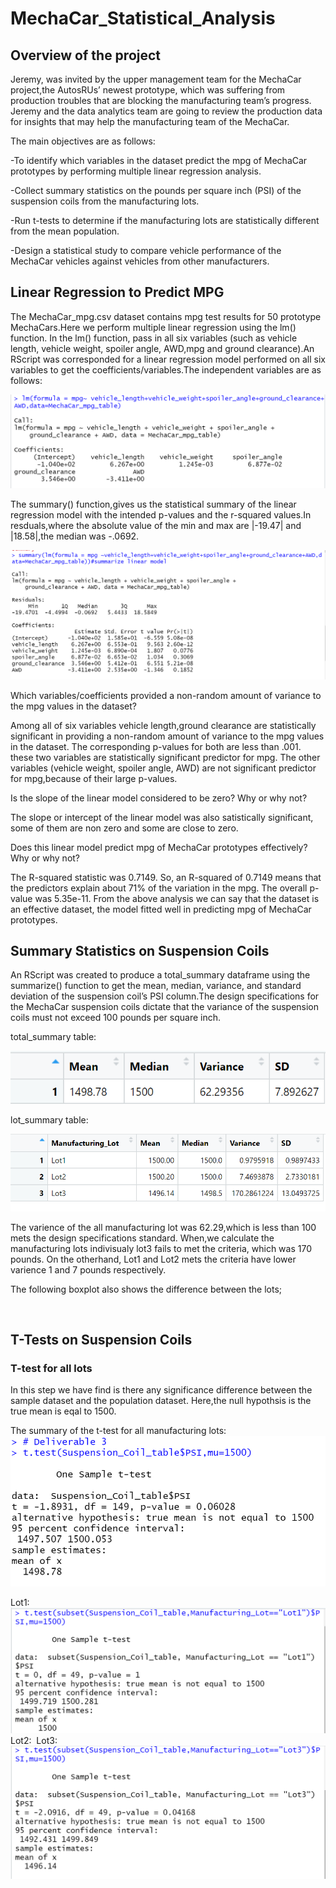 # MechaCar_Statistical_Analysis

## Overview of the project

Jeremy, was invited by the upper management team for the MechaCar project,the AutosRUs’ newest prototype, which was suffering from production troubles that are blocking the manufacturing team’s progress. Jeremy and the data analytics team are going to review the production data for insights that may help the manufacturing team of the MechaCar.

The main objectives are as follows:

-To identify which variables in the dataset predict the mpg of MechaCar prototypes by performing multiple linear regression analysis.

-Collect summary statistics on the pounds per square inch (PSI) of the suspension coils from the manufacturing lots.

-Run t-tests to determine if the manufacturing lots are statistically different from the mean population.

-Design a statistical study to compare vehicle performance of the MechaCar vehicles against vehicles from other manufacturers. 

## Linear Regression to Predict MPG

The MechaCar_mpg.csv dataset contains mpg test results for 50 prototype MechaCars.Here we perform multiple linear regression using the lm() function. In the lm() function, pass in all six variables (such as vehicle length, vehicle weight, spoiler angle, AWD,mpg and ground clearance).An RScript was corresponded for a linear regression model performed on all six variables to get the coefficients/variables.The independent variables are as follows:

![](https://github.com/akthersr/MechaCar_Statistical_Analysis/blob/main/deliverable%201.1.png)

The summary() function,gives us the statistical summary of the linear regression model with the intended p-values and the r-squared values.In resduals,where the absolute value of the min and max are |-19.47| and |18.58|,the median was -.0692.

![](https://github.com/akthersr/MechaCar_Statistical_Analysis/blob/main/deliverable%201.2.png)

Which variables/coefficients provided a non-random amount of variance to the mpg values in the dataset?

Among all of six variables vehicle length,ground clearance are statistically significant in providing a non-random amount of variance to the mpg values in the dataset. The corresponding p-values for both are less than .001. these two variables are statistically significant predictor for mpg. The other variables (vehicle weight, spoiler angle, AWD) are not significant predictor for mpg,because of their large p-values.

Is the slope of the linear model considered to be zero? Why or why not?

The slope or intercept of the linear model was also satistically significant, some of them are non zero and some are close to zero.

Does this linear model predict mpg of MechaCar prototypes effectively? Why or why not?

The R-squared statistic was 0.7149. So, an R-squared of 0.7149 means that the predictors explain about 71% of the variation in the mpg. The overall p-value was 5.35e-11. From the above analysis we can say that the dataset is an effective dataset, the model fitted well in predicting mpg of MechaCar prototypes.

## Summary Statistics on Suspension Coils

An RScript was created to produce a total_summary dataframe using the summarize() function to get the mean, median, variance, and standard deviation of the suspension coil’s PSI column.The design specifications for the MechaCar suspension coils dictate that the variance of the suspension coils must not exceed 100 pounds per square inch. 

total_summary table:

![](https://github.com/akthersr/MechaCar_Statistical_Analysis/blob/main/all%20lot.png)

lot_summary table:

![](https://github.com/akthersr/MechaCar_Statistical_Analysis/blob/main/each%20lot.png)

The varience of the all manufacturing lot was 62.29,which is less than 100 mets the design specifications standard. When,we calculate the manufacturing lots indivisualy lot3 fails to met the criteria, which was 170 pounds. On the otherhand, Lot1 and Lot2 mets the criteria have lower varience 1 and 7 pounds respectively.

The following boxplot also shows the difference between the lots;

![]()

## T-Tests on Suspension Coils

### T-test for all lots

In this step we have find is there any significance difference between the sample dataset and the population dataset. Here,the null hypothsis is the true mean is eqal to 1500.

The summary of the t-test for all manufacturing lots:
![](https://github.com/akthersr/MechaCar_Statistical_Analysis/blob/main/deli%203.png)

Lot1:
![](https://github.com/akthersr/MechaCar_Statistical_Analysis/blob/main/lot1.png)
Lot2:
![]()
Lot3:
![](https://github.com/akthersr/MechaCar_Statistical_Analysis/blob/main/lot3.png)




